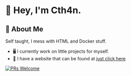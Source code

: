 
# 👋 Hey, I'm Cth4n.


## 🚀 About Me
Self taught, I mess with HTML and Docker stuff.

- 🖥️ I currently work on little projects for myself.
- 🔗 I have a website that can be found at [just click here](https://zin.tempocraft.xyz)

[![PRs Welcome](https://img.shields.io/badge/PRs-welcome-brightgreen.svg?style=flat-square)](https://makeapullrequest.com)

